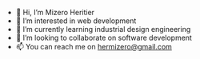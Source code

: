 - 👋 Hi, I’m Mizero Heritier
- 👀 I’m interested in web development
- 🌱 I’m currently learning industrial design engineering
- 💞️ I’m looking to collaborate on software development
- 📫 You can reach me on hermizero@gmail.com

<!---
Hmizero/Hmizero is a ✨ special ✨ repository because its `README.md` (this file) appears on your GitHub profile.
You can click the Preview link to take a look at your changes.
--->
